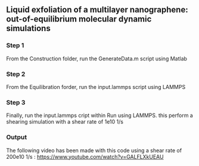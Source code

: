 ## Liquid exfoliation of a multilayer nanographene: out-of-equilibrium molecular dynamic simulations

### Step 1

From the Construction folder, run the GenerateData.m script using Matlab

### Step 2

From the Equilibration forder, run the input.lammps script using LAMMPS

### Step 3

Finally, run the input.lammps cript within Run using LAMMPS. this perform a shearing simulation with a shear rate of 1e10 1/s

### Output

The following video has been made with this code using a shear rate of 200e10 1/s : 
https://www.youtube.com/watch?v=GALFLXkUEAU
